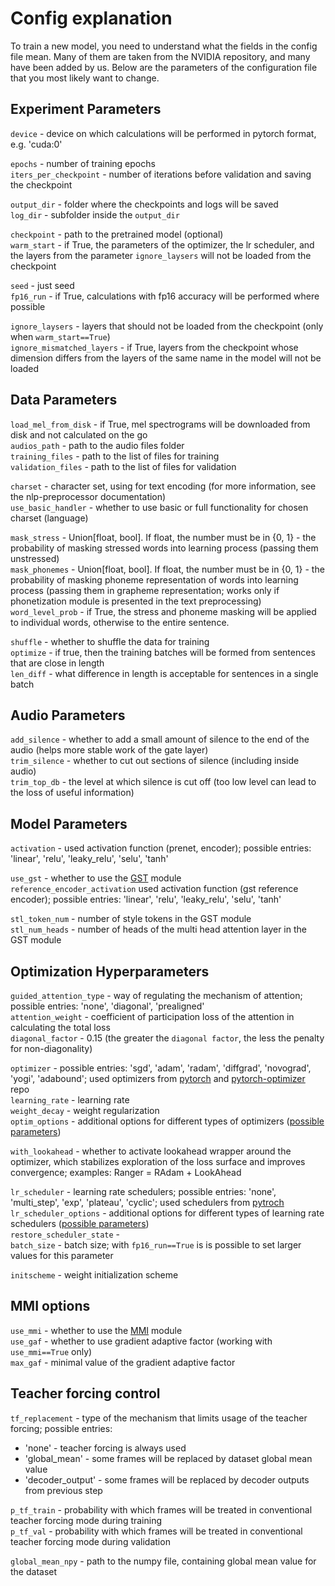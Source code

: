 # Config explanation
To train a new model, you need to understand what the fields in the config file mean. Many of them are taken from the NVIDIA repository, and many have been added by us. Below are the parameters of the configuration file that you most likely want to change.

## Experiment Parameters
`device` - device on which calculations will be performed in pytorch format, e.g. 'cuda:0'  

`epochs` - number of training epochs  
`iters_per_checkpoint` - number of iterations before validation and saving the checkpoint   

`output_dir` - folder where the checkpoints and logs will be saved  
`log_dir` - subfolder inside the `output_dir`  

`checkpoint` - path to the pretrained model (optional)  
`warm_start` - if True, the parameters of the optimizer, the lr scheduler, and the layers from the parameter `ignore_laysers` will not be loaded from the checkpoint  

`seed` - just seed  
`fp16_run` - if True, calculations with fp16 accuracy will be performed where possible   

`ignore_laysers` - layers that should not be loaded from the checkpoint (only when `warm_start==True`)  
`ignore_mismatched_layers` - if True, layers from the checkpoint whose dimension differs from the layers of the same name in the model will not be loaded  

## Data Parameters  
`load_mel_from_disk` - if True, mel spectrograms will be downloaded from disk and not calculated on the go  
`audios_path` - path to the audio files folder  
`training_files` - path to the list of files for training   
`validation_files` - path to the list of files for validation  

`charset` - character set, using for text encoding (for more information, see the nlp-preprocessor documentation)   
`use_basic_handler`  - whether to use basic or full functionality for chosen charset (language)

`mask_stress` -  Union[float, bool]. If float, the number must be in {0, 1} - the probability of masking stressed words into learning process (passing them unstressed)  
`mask_phonemes` -  Union[float, bool]. If float, the number must be in {0, 1} - the probability of masking phoneme representation of words into learning process (passing them in grapheme representation; works only if phonetization module is presented in the text preprocessing)  
`word_level_prob` - if True, the stress and phoneme masking will be applied to individual words, otherwise to the entire sentence.

`shuffle` - whether to shuffle the data for training  
`optimize` - if true, then the training batches will be formed from sentences that are close in length  
`len_diff` - what difference in length is acceptable for sentences in a single batch  

## Audio Parameters
`add_silence` - whether to add a small amount of silence to the end of the audio (helps more stable work of the gate layer)  
`trim_silence` - whether to cut out sections of silence (including inside audio)  
`trim_top_db` - the level at which silence is cut off (too low level can lead to the loss of useful information)  

## Model Parameters
`activation` - used activation function (prenet, encoder); possible entries: 'linear', 'relu', 'leaky_relu', 'selu', 'tanh'  

`use_gst` - whether to use the [GST](https://github.com/sovaai/sova-tts-engine/blob/master/modules/gst.py) module  
`reference_encoder_activation` used activation function (gst reference encoder); possible entries: 'linear', 'relu', 'leaky_relu', 'selu', 'tanh'  

`stl_token_num` - number of style tokens in the GST module  
`stl_num_heads` - number of heads of the multi head attention layer in the GST module  

## Optimization Hyperparameters
`guided_attention_type` - way of regulating the mechanism of attention; possible entries: 'none', 'diagonal', 'prealigned'  
`attention_weight` - coefficient of participation loss of the attention in calculating the total loss  
`diagonal_factor` - 0.15 (the greater the `diagonal factor`, the less the penalty for non-diagonality)  

`optimizer` - possible entries: 'sgd', 'adam', 'radam', 'diffgrad', 'novograd', 'yogi', 'adabound'; used optimizers from [pytorch](https://pytorch.org/docs/stable/optim.html#algorithms) and [pytorch-optimizer](https://github.com/jettify/pytorch-optimizer) repo  
`learning_rate` - learning rate  
`weight_decay` - weight regularization  
`optim_options` - additional options for different types of optimizers ([possible parameters](https://github.com/sovaai/sova-tts-engine/blob/master/modules/optimizers.py#L28))  

`with_lookahead` - whether to activate lookahead wrapper around the optimizer, which stabilizes exploration of the loss surface and improves convergence; examples: Ranger = RAdam + LookAhead  

`lr_scheduler` - learning rate schedulers; possible entries: 'none', 'multi_step', 'exp', 'plateau', 'cyclic'; used schedulers from [pytroch](https://pytorch.org/docs/stable/optim.html#how-to-adjust-learning-rate)  
`lr_scheduler_options` - additional options for different types of learning rate schedulers ([possible parameters](https://github.com/sovaai/sova-tts-engine/blob/master/modules/optimizers.py#L103))  
`restore_scheduler_state` -   
`batch_size` - batch size; with `fp16_run==True` is is possible to set larger values for this parameter  

`initscheme` - weight initialization scheme  

## MMI options 
`use_mmi` - whether to use the [MMI](https://github.com/sovaai/sova-tts-engine/blob/master/modules/mmi.py) module  
`use_gaf` - whether to use gradient adaptive factor (working with `use_mmi==True` only)  
`max_gaf` - minimal value of the gradient adaptive factor  

## Teacher forcing control
`tf_replacement` - type of the mechanism that limits usage of the teacher forcing; possible entries:
  * 'none' - teacher forcing is always used
  * 'global_mean' - some frames will be replaced by dataset global mean value
  * 'decoder_output' - some frames will be replaced by decoder outputs from previous step

`p_tf_train` - probability with which frames will be treated in conventional teacher forcing mode during training  
`p_tf_val` - probability with which frames will be treated in conventional teacher forcing mode during validation 

`global_mean_npy` - path to the numpy file, containing global mean value for the dataset
